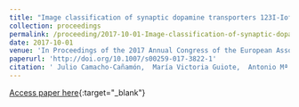```yaml
---
title: "Image classification of synaptic dopamine transporters 123I-Ioflupane by machine learning techniques"
collection: proceedings
permalink: /proceeding/2017-10-01-Image-classification-of-synaptic-dopamine-transporters-123I-Ioflupane-by-machine-learning-techniques
date: 2017-10-01
venue: 'In Proceedings of the 2017 Annual Congress of the European Association of Nuclear Medicine (EANM17)'
paperurl: 'http://doi.org/10.1007/s00259-017-3822-1'
citation: ' Julio Camacho-Cañamón,  María Victoria Guiote,  Antonio Mª Bueno,  Ester Rodríguez-Cáceres,  Elvira Carmona Asenjo,  Juan Antonio Casas,  Pedro Antonio Gutiérrez,  César Hervás-Martínez, &quot;Image classification of synaptic dopamine transporters 123I-Ioflupane by machine learning techniques.&quot; In Proceedings of the 2017 Annual Congress of the European Association of Nuclear Medicine (EANM17), European Journal of Nuclear Medicine and Molecular Imaging, Vol.44(2), 2017, Vienna, Austria, pp.S285-S286.'
---
```

[Access paper here](http://doi.org/10.1007/s00259-017-3822-1){:target="_blank"}
